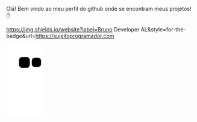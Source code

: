  Olá! Bem vindo ao meu perfil do github onde se encontram meus projetos! ✋
 
 https://img.shields.io/website?label=Bruno Developer AL&style=for-the-badge&url=https://sujeitoprogramador.com
 
 ![snake gif](https://github.com/BrunoDevAL/BrunoDevAL/blob/output/github-contribution-grid-snake.svg)
